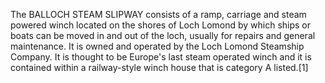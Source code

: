 The BALLOCH STEAM SLIPWAY consists of a ramp, carriage and steam powered winch located on the shores of Loch Lomond by which ships or boats can be moved in and out of the loch, usually for repairs and general maintenance. It is owned and operated by the Loch Lomond Steamship Company. It is thought to be Europe's last steam operated winch and it is contained within a railway-style winch house that is category A listed.[1]
